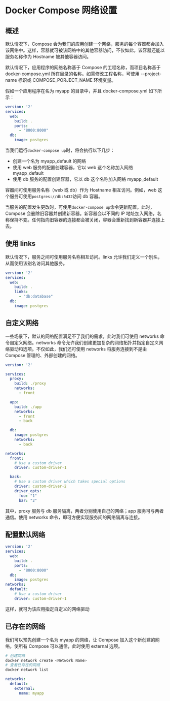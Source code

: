 #  Docker Compose 网络设置

## 概述
默认情况下，Compose 会为我们的应用创建一个网络，服务的每个容器都会加入该网络中。这样，容器就可被该网络中的其他容器访问，不仅如此，该容器还能以服务名称作为 Hostname 被其他容器访问。

默认情况下，应用程序的网络名称基于 Compose 的工程名称，而项目名称基于 docker-compose.yml 所在目录的名称。如需修改工程名称，可使用 --project-name 标识或 COMPOSE_PORJECT_NAME 环境变量。

假如一个应用程序在名为 myapp 的目录中，并且 docker-compose.yml 如下所示：
```yaml
version: '2'
services:
  web:
    build: .
    ports:
      - "8000:8000"
  db:
    image: postgres
```
当我们运行```docker-compose up```时，将会执行以下几步：
+ 创建一个名为 myapp_default 的网络
+ 使用 web 服务的配置创建容器，它以 web 这个名称加入网络 myapp_default
+ 使用 db 服务的配置创建容器，它以 db 这个名称加入网络 myapp_default

容器间可使用服务名称（web 或 db）作为 Hostname 相互访问。例如，web 这个服务可使用```postgres://db:5432```访问 db 容器。

当服务的配置发生更改时，可使用```docker-compose up```命令更新配置。此时，Compose 会删除旧容器并创建新容器。新容器会以不同的 IP 地址加入网络，名称保持不变。任何指向旧容器的连接都会被关闭，容器会重新找到新容器并连接上去。

## 使用 links

默认情况下，服务之间可使用服务名称相互访问。links 允许我们定义一个别名，从而使用该别名访问其他服务。
```yaml
version: '2'
services:
  web:
    build: .
    links:
      - "db:database"
  db:
    image: postgres
```

## 自定义网络
一些场景下，默认的网络配置满足不了我们的需求，此时我们可使用 networks 命令自定义网络。networks 命令允许我们创建更加复杂的网络拓扑并指定自定义网络驱动和选项。不仅如此，我们还可使用 networks 将服务连接到不是由 Compose 管理的、外部创建的网络。
```yaml
version: '2'

services:
  proxy:
    build: ./proxy
    networks:
      - front

  app:
    build: ./app
    networks:
      - front
      - back

  db:
    image: postgres
    networks:
      - back

networks:
  front:
    # Use a custom driver
    driver: custom-driver-1

  back:
    # Use a custom driver which takes special options
    driver: custom-driver-2
    driver_opts:
      foo: "1"
      bar: "2"
```
其中，proxy 服务与 db 服务隔离，两者分别使用自己的网络；app 服务可与两者通信。使用 networks 命令，即可方便实现服务间的网络隔离与连接。

## 配置默认网络
```yaml
version: '2'
services:
  web:
    build: .
    ports:
      - "8000:8000"
  db:
    image: postgres
networks:
  default:
    # Use a custom driver
    driver: custom-driver-1
```
这样，就可为该应用指定自定义的网络驱动

## 已存在的网络
我们可以预先创建一个名为 myapp 的网络，让 Compose 加入这个新创建的网络，使所有 Compose 可以通信，此时使用 external 选项。
```sh
# 创建网络
docker network create <Network Name>
# 查看已存在的网络
docker network list
```

```yaml
networks:
  default:
    external:
      name: myapp
```
